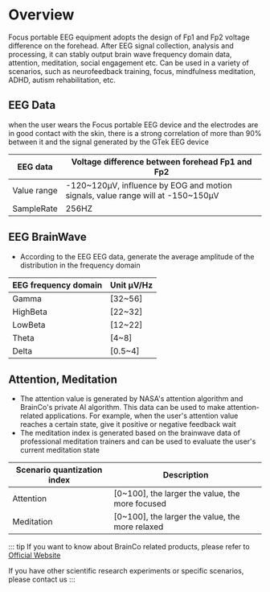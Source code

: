# Overview

Focus portable EEG equipment adopts the design of Fp1 and Fp2 voltage difference on the forehead. After EEG signal collection, analysis and processing, it can stably output brain wave frequency domain data, attention, meditation, social engagement etc.
Can be used in a variety of scenarios, such as neurofeedback training, focus, mindfulness meditation, ADHD, autism rehabilitation, etc.

## EEG Data

when the user wears the Focus portable EEG device and the electrodes are in good contact with the skin, there is a strong correlation of more than 90% between it and the signal generated by the GTek EEG device

| EEG data | Voltage difference between forehead Fp1 and Fp2 |
| ---- | ---- |
| Value range | -120~120μV, influence by EOG and motion signals, value range will at -150~150μV |
| SampleRate | 256HZ |

## EEG BrainWave

- According to the EEG EEG data, generate the average amplitude of the distribution in the frequency domain

| EEG frequency domain | Unit μV/Hz |
| ---- | ---- |
| Gamma | [32~56] |
| HighBeta | [22~32] |
| LowBeta | [12~22] |
| Theta | [4~8] |
| Delta | [0.5~4] |

## Attention, Meditation

- The attention value is generated by NASA's attention algorithm and BrainCo's private AI algorithm. This data can be used to make attention-related applications. For example, when the user's attention value reaches a certain state, give it positive or negative feedback wait
- The meditation index is generated based on the brainwave data of professional meditation trainers and can be used to evaluate the user's current meditation state

| Scenario quantization index | Description |
| ---- | ---- |
| Attention | [0~100], the larger the value, the more focused |
| Meditation | [0~100], the larger the value, the more relaxed |

::: tip
If you want to know about BrainCo related products, please refer to [Official Website](https://www.brainco.tech)

If you have other scientific research experiments or specific scenarios, please contact us
:::
